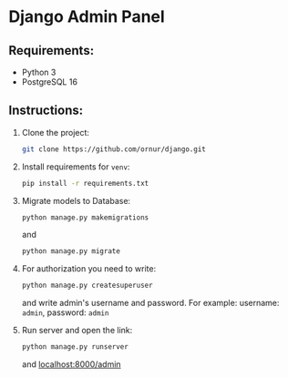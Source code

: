 # Django Admin Panel

## Requirements:
- Python 3
- PostgreSQL 16

## Instructions:
1. Clone the project: 
    ```bash
    git clone https://github.com/ornur/django.git
    ```

2. Install requirements for `venv`:
    ```bash
    pip install -r requirements.txt
    ```
3. Migrate models to Database:
    ```bash
    python manage.py makemigrations
    ```
    and 
    ```bash
    python manage.py migrate
    ```
4.  For authorization you need to write:
    ```bash
    python manage.py createsuperuser
    ```
    and write admin's username and password. For example: 
        username: `admin`,
        password: `admin`
5. Run server and open the link:
    ```bash
    python manage.py runserver
    ```
    and
    [localhost:8000/admin](http://127.0.0.1:8000/admin/)